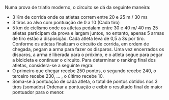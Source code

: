 Numa prova de triatlo moderno, o circuito se dá da seguinte maneira:
- 3 Km de corrida onde os atletas correm entre 20 e 25 m / 30 ms
- 3 tiros ao alvo com pontuação de 0 a 10 (Cada tiro)
- 5 km de ciclismo onde os atletas pedalam entre 30 e 40 m/ 40 ms
25 atletas participam da prova e largam juntos, no entanto, apenas 5 armas de tiro estão à disposição.
Cada atleta leva de 0,5 a 3s por tiro. Conforme os atletas finalizam o circuito de corrida, em ordem de
chegada, pegam a arma para fazer os disparos. Uma vez encerrados os disparos, a arma é liberada para
o próximo, e o atleta segue para pegar a bicicleta e continuar o circuito.
Para determinar o ranking final dos atletas, considera-se a seguinte regra:
- O primeiro que chegar recebe 250 pontos, o segundo recebe 240, o terceiro recebe 230, ... ,
o último recebe 10.
- Soma-se à pontuação de cada atleta, o total de pontos obtidos nos 3 tiros (somados)
Ordenar a pontuação e exibir o resultado final do maior pontuador para o menor.
